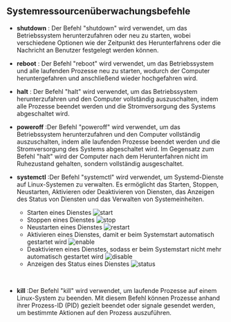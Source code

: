 ## Systemressourcenüberwachungsbefehle

* **shutdown** : Der Befehl "shutdown" wird verwendet, um das Betriebssystem herunterzufahren oder neu zu starten, wobei verschiedene Optionen wie der Zeitpunkt des Herunterfahrens oder die Nachricht an Benutzer festgelegt werden können.

* **reboot** : Der Befehl "reboot" wird verwendet, um das Betriebssystem und alle laufenden Prozesse neu zu starten, wodurch der Computer heruntergefahren und anschließend wieder hochgefahren wird.

* **halt** : Der Befehl "halt" wird verwendet, um das Betriebssystem herunterzufahren und den Computer vollständig auszuschalten, indem alle Prozesse beendet werden und die Stromversorgung des Systems abgeschaltet wird.

* **poweroff** :Der Befehl "poweroff" wird verwendet, um das Betriebssystem herunterzufahren und den Computer vollständig auszuschalten, indem alle laufenden Prozesse beendet werden und die Stromversorgung des Systems abgeschaltet wird. Im Gegensatz zum Befehl "halt" wird der Computer nach dem Herunterfahren nicht im Ruhezustand gehalten, sondern vollständig ausgeschaltet.

* **systemctl** :Der Befehl "systemctl" wird verwendet, um Systemd-Dienste auf Linux-Systemen zu verwalten. Es ermöglicht das Starten, Stoppen, Neustarten, Aktivieren oder Deaktivieren von Diensten, das Anzeigen des Status von Diensten und das Verwalten von Systemeinheiten.

    * Starten eines Dienstes
    ![start](start.PNG)
    * Stoppen eines Dienstes
    ![stop](stop.PNG)
    * Neustarten eines Dienstes 
    ![restart](restart.PNG)
    * Aktivieren eines Dienstes, damit er beim Systemstart automatisch gestartet wird
    ![enable](enable.PNG)
    * Deaktivieren eines Dienstes, sodass er beim Systemstart nicht mehr automatisch gestartet wird
    ![disable](disable.PNG)
    * Anzeigen des Status eines Dienstes
    ![status](status.PNG)

<br>

* **kill** :Der Befehl "kill" wird verwendet, um laufende Prozesse auf einem Linux-System zu beenden. Mit diesem Befehl können Prozesse anhand ihrer Prozess-ID (PID) gezielt beendet oder signale gesendet werden, um bestimmte Aktionen auf den Prozess auszuführen.





